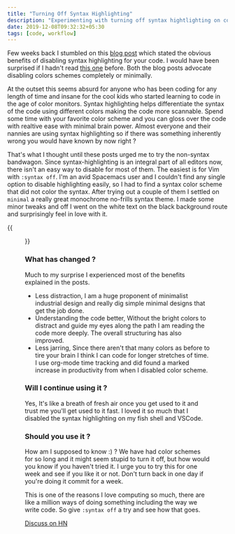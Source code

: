 ```yaml
---
title: "Turning Off Syntax Highlighting"
description: "Experimenting with turning off syntax hightlighting on code."
date: 2019-12-08T09:32:32+05:30
tags: [code, workflow]
---
```


Few weeks back I stumbled on this [blog post](https://www.robertmelton.com/project/syntax-highlighting-off/) which stated the obvious benefits of disabling syntax highlighting for your code. I would have been surprised if I hadn't read [this one](https://www.benkuhn.net/syntax) before. Both the blog posts advocate disabling colors schemes completely or minimally.

At the outset this seems absurd for anyone who has been coding for any length of time and insane for the cool kids who started learning to code in the age of color monitors. Syntax highlighting helps differentiate the syntax of the code using different colors making the code more scannable. Spend some time with your favorite color scheme and you can gloss over the code with realtive ease with minimal brain power. Almost everyone and their nannies are using syntax highlighting so if there was something inherently wrong you would have known by now right ?

That's what I thought until these posts urged me to try the non-syntax bandwagon. Since syntax-highlighting is an integral part of all editors now, there isn't an easy way to disable for most of them. The easiest is for Vim with `:syntax off`. I'm an avid Spacemacs user and I couldn't find any single option to disable highlighting easily, so I had to find a syntax color scheme that did not color the syntax. After trying out a couple of them I settled on `minimal` a really great monochrome no-frills syntax theme. I made some minor tweaks and off I went on the white text on the black background route and surprisingly feel in love with it.

{{<figure src="/images/emacs_screenshot.png" title="minimal spacemacs setup with elixir">}}

### What has changed ?
Much to my surprise I experienced most of the benefits explained in the posts.

- Less distraction, I am a huge proponent of minimalist industrial design and really dig simple minimal designs that get the job done.
- Understanding the code better, Without the bright colors to distract and guide my eyes along the path I am reading the code more deeply. The overall structuring has also improved.
- Less jarring, Since there aren't that many colors as before to tire your brain I think I can code for longer stretches of time. I use org-mode time tracking and did found a marked increase in productivity from when I disabled color scheme.

### Will I continue using it ?
Yes, It's like a breath of fresh air once you get used to it and trust me you'll get used to it fast. I loved it so much that I disabled the syntax highlighting on my fish shell and VSCode.

### Should you use it ?
How am I supposed to know :) ? We have had color schemes for so long and it might seem stupid to turn it off, but how would you know if you haven't tried it. I urge you to try this for one week and see if you like it or not. Don't turn back in one day if you're doing it commit for a week. 

This is one of the reasons I love computing so much, there are like a million ways of doing something including the way we write code. So give `:syntax off` a try and see how that goes.

[Discuss on HN](https://news.ycombinator.com/item?id=21734436)
